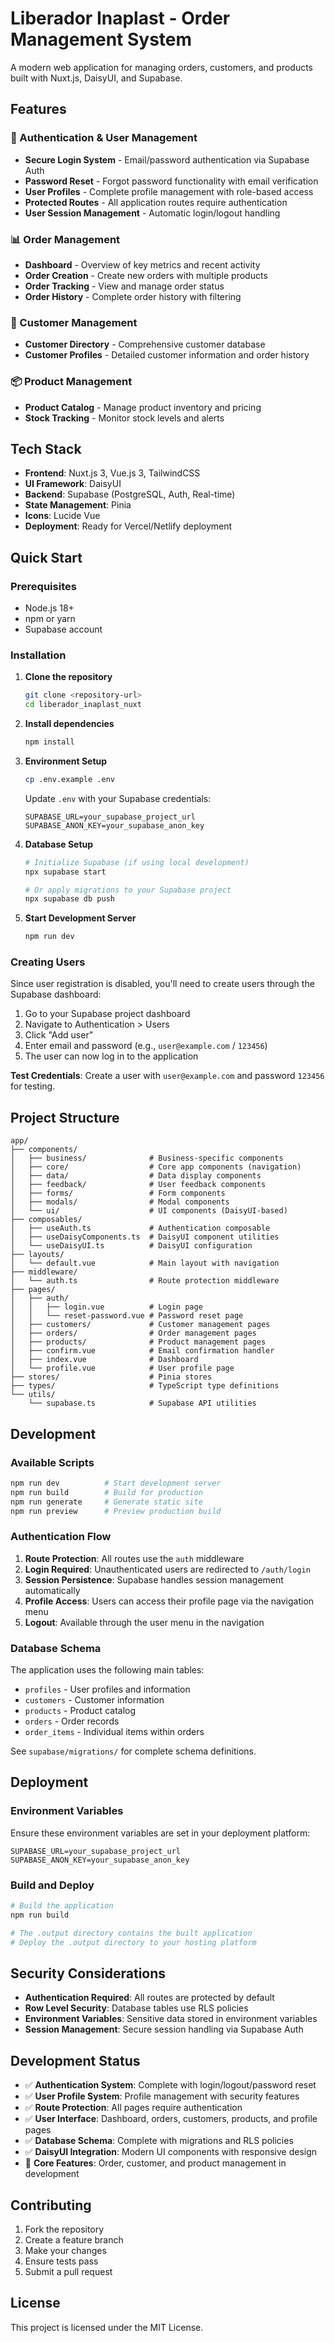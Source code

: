 # Liberador Inaplast - Order Management System

A modern web application for managing orders, customers, and products built with Nuxt.js, DaisyUI, and Supabase.

## Features

### 🔐 Authentication & User Management
- **Secure Login System** - Email/password authentication via Supabase Auth
- **Password Reset** - Forgot password functionality with email verification
- **User Profiles** - Complete profile management with role-based access
- **Protected Routes** - All application routes require authentication
- **User Session Management** - Automatic login/logout handling

### 📊 Order Management
- **Dashboard** - Overview of key metrics and recent activity
- **Order Creation** - Create new orders with multiple products
- **Order Tracking** - View and manage order status
- **Order History** - Complete order history with filtering

### 👥 Customer Management
- **Customer Directory** - Comprehensive customer database
- **Customer Profiles** - Detailed customer information and order history

### 📦 Product Management
- **Product Catalog** - Manage product inventory and pricing
- **Stock Tracking** - Monitor stock levels and alerts

## Tech Stack

- **Frontend**: Nuxt.js 3, Vue.js 3, TailwindCSS
- **UI Framework**: DaisyUI
- **Backend**: Supabase (PostgreSQL, Auth, Real-time)
- **State Management**: Pinia
- **Icons**: Lucide Vue
- **Deployment**: Ready for Vercel/Netlify deployment

## Quick Start

### Prerequisites
- Node.js 18+ 
- npm or yarn
- Supabase account

### Installation

1. **Clone the repository**
   ```bash
   git clone <repository-url>
   cd liberador_inaplast_nuxt
   ```

2. **Install dependencies**
   ```bash
   npm install
   ```

3. **Environment Setup**
   ```bash
   cp .env.example .env
   ```
   
   Update `.env` with your Supabase credentials:
   ```env
   SUPABASE_URL=your_supabase_project_url
   SUPABASE_ANON_KEY=your_supabase_anon_key
   ```

4. **Database Setup**
   ```bash
   # Initialize Supabase (if using local development)
   npx supabase start
   
   # Or apply migrations to your Supabase project
   npx supabase db push
   ```

5. **Start Development Server**
   ```bash
   npm run dev
   ```

### Creating Users

Since user registration is disabled, you'll need to create users through the Supabase dashboard:

1. Go to your Supabase project dashboard
2. Navigate to Authentication > Users
3. Click "Add user" 
4. Enter email and password (e.g., `user@example.com` / `123456`)
5. The user can now log in to the application

**Test Credentials**: Create a user with `user@example.com` and password `123456` for testing.

## Project Structure

```
app/
├── components/
│   ├── business/              # Business-specific components
│   ├── core/                  # Core app components (navigation)
│   ├── data/                  # Data display components
│   ├── feedback/              # User feedback components
│   ├── forms/                 # Form components
│   ├── modals/                # Modal components
│   └── ui/                    # UI components (DaisyUI-based)
├── composables/
│   ├── useAuth.ts             # Authentication composable
│   ├── useDaisyComponents.ts  # DaisyUI component utilities
│   └── useDaisyUI.ts          # DaisyUI configuration
├── layouts/
│   └── default.vue            # Main layout with navigation
├── middleware/
│   └── auth.ts                # Route protection middleware
├── pages/
│   ├── auth/
│   │   ├── login.vue          # Login page
│   │   └── reset-password.vue # Password reset page
│   ├── customers/             # Customer management pages
│   ├── orders/                # Order management pages
│   ├── products/              # Product management pages
│   ├── confirm.vue            # Email confirmation handler
│   ├── index.vue              # Dashboard
│   └── profile.vue            # User profile page
├── stores/                    # Pinia stores
├── types/                     # TypeScript type definitions
└── utils/
    └── supabase.ts            # Supabase API utilities
```

## Development

### Available Scripts

```bash
npm run dev          # Start development server
npm run build        # Build for production
npm run generate     # Generate static site
npm run preview      # Preview production build
```

### Authentication Flow

1. **Route Protection**: All routes use the `auth` middleware
2. **Login Required**: Unauthenticated users are redirected to `/auth/login`
3. **Session Persistence**: Supabase handles session management automatically
4. **Profile Access**: Users can access their profile page via the navigation menu
5. **Logout**: Available through the user menu in the navigation

### Database Schema

The application uses the following main tables:
- `profiles` - User profiles and information
- `customers` - Customer information
- `products` - Product catalog
- `orders` - Order records
- `order_items` - Individual items within orders

See `supabase/migrations/` for complete schema definitions.

## Deployment

### Environment Variables

Ensure these environment variables are set in your deployment platform:

```env
SUPABASE_URL=your_supabase_project_url
SUPABASE_ANON_KEY=your_supabase_anon_key
```

### Build and Deploy

```bash
# Build the application
npm run build

# The .output directory contains the built application
# Deploy the .output directory to your hosting platform
```

## Security Considerations

- **Authentication Required**: All routes are protected by default
- **Row Level Security**: Database tables use RLS policies
- **Environment Variables**: Sensitive data stored in environment variables
- **Session Management**: Secure session handling via Supabase Auth

## Development Status

- ✅ **Authentication System**: Complete with login/logout/password reset
- ✅ **User Profile System**: Profile management with security features
- ✅ **Route Protection**: All pages require authentication  
- ✅ **User Interface**: Dashboard, orders, customers, products, and profile pages
- ✅ **Database Schema**: Complete with migrations and RLS policies
- ✅ **DaisyUI Integration**: Modern UI components with responsive design
- 🔄 **Core Features**: Order, customer, and product management in development

## Contributing

1. Fork the repository
2. Create a feature branch
3. Make your changes
4. Ensure tests pass
5. Submit a pull request

## License

This project is licensed under the MIT License.
